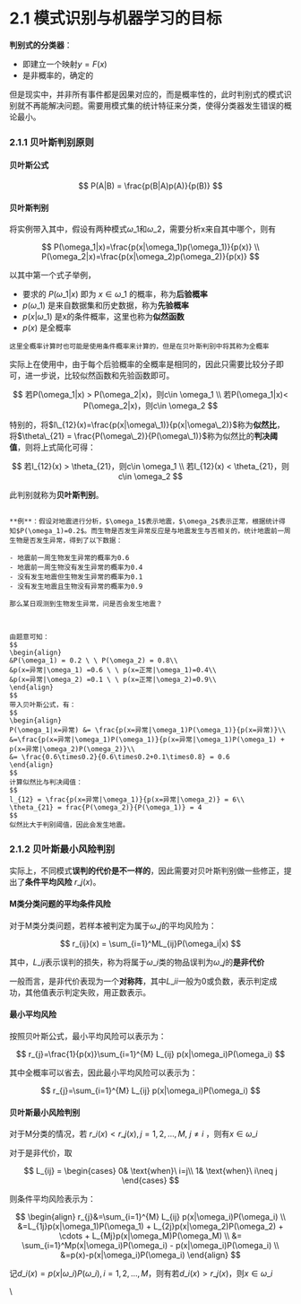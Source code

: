 # 2.1 模式识别与机器学习的目标

**判别式的分类器**：

* 即建立一个映射$y=F(x)$
* 是非概率的，确定的

但是现实中，并非所有事件都是因果对应的，而是概率性的，此时判别式的模式识别就不再能解决问题。需要用模式集的统计特征来分类，使得分类器发生错误的概论最小。

### 2.1.1 贝叶斯判别原则

#### 贝叶斯公式

$$
P(A|B) = \frac{p(B|A)p(A)}{p(B)}
$$

#### 贝叶斯判别

将实例带入其中，假设有两种模式$\omega\_1$和$\omega\_2$，需要分析x来自其中哪个，则有

$$
P(\omega_1|x)=\frac{p(x|\omega_1)p(\omega_1)}{p(x)} \\ P(\omega_2|x)=\frac{p(x|\omega_2)p(\omega_2)}{p(x)}
$$

以其中第一个式子举例，

* 要求的 $P(\omega\_1|x)$ 即为 $x \in \omega\_1$ 的概率，称为**后验概率**
* $p(\omega\_1)$ 是来自数据集和历史数据，称为**先验概率**
* $p(x|\omega\_1)$ 是x的条件概率，这里也称为**似然函数**
* $p(x)$ 是全概率

```admonish
这里全概率计算时也可能是使用条件概率来计算的，但是在贝叶斯判别中将其称为全概率
```

实际上在使用中，由于每个后验概率的全概率是相同的，因此只需要比较分子即可，进一步说，比较似然函数和先验函数即可。

$$
若P(\omega_1|x) > P(\omega_2|x)，则c\in \omega_1 \\ 若P(\omega_1|x)< P(\omega_2|x)，则c\in \omega_2
$$

特别的，将$l\_{12}(x)=\frac{p(x|\omega\_1)}{p(x|\omega\_2)}$称为**似然比**，将$\theta\_{21} = \frac{P(\omega\_2)}{P(\omega\_1)}$称为似然比的**判决阈值**，则将上式简化可得：

$$
若l_{12}(x) > \theta_{21}，则c\in \omega_1 \\ 若l_{12}(x) < \theta_{21}，则c\in \omega_2
$$

此判别就称为**贝叶斯判别**。

```admonish

**例**：假设对地震进行分析，$\omega_1$表示地震，$\omega_2$表示正常，根据统计得知$P(\omega_1)=0.2$。而生物是否发生异常反应是与地震发生与否相关的，统计地震前一周生物是否发生异常，得到了以下数据：

- 地震前一周生物发生异常的概率为0.6
- 地震前一周生物没有发生异常的概率为0.4
- 没有发生地震但生物发生异常的概率为0.1
- 没有发生地震且生物没有异常的概率为0.9

那么某日观测到生物发生异常，问是否会发生地震？



由题意可知：
$$
\begin{align}
&P(\omega_1) = 0.2 \ \ P(\omega_2) = 0.8\\
&p(x=异常|\omega_1) =0.6 \ \ p(x=正常|\omega_1)=0.4\\
&p(x=异常|\omega_2) =0.1 \ \ p(x=正常|\omega_2)=0.9\\
\end{align}
$$
带入贝叶斯公式，有：
$$
\begin{align}
P(\omega_1|x=异常) &= \frac{p(x=异常|\omega_1)P(\omega_1)}{p(x=异常)}\\
&=\frac{p(x=异常|\omega_1)P(\omega_1)}{p(x=异常|\omega_1)P(\omega_1) + p(x=异常|\omega_2)P(\omega_2)}\\
&= \frac{0.6\times0.2}{0.6\times0.2+0.1\times0.8} = 0.6
\end{align}
$$
计算似然比与判决阈值：
$$
l_{12} = \frac{p(x=异常|\omega_1)}{p(x=异常|\omega_2)} = 6\\
\theta_{21} = frac{P(\omega_2)}{P(\omega_1)} = 4
$$
似然比大于判别阈值，因此会发生地震。

```

### 2.1.2 贝叶斯最小风险判别

实际上，不同模式**误判的代价是不一样的**，因此需要对贝叶斯判别做一些修正，提出了**条件平均风险** $r\_j(x)$。

#### M类分类问题的平均条件风险

对于M类分类问题，若样本被判定为属于$\omega\_j$的平均风险为：

$$
r_{ij}(x) = \sum_{i=1}^ML_{ij}P(\omega_i|x)
$$

其中，$L\_{ij}$表示误判的损失，称为将属于$\omega\_i$类的物品误判为$\omega\_j$的**是非代价**

一般而言，是非代价表现为一个**对称阵**，其中$L\_{ii}$一般为0或负数，表示判定成功，其他值表示判定失败，用正数表示。

#### 最小平均风险

按照贝叶斯公式，最小平均风险可以表示为：

$$
r_{j}=\frac{1}{p(x)}\sum_{i=1}^{M} L_{ij} p(x|\omega_i)P(\omega_i)
$$

其中全概率可以省去，因此最小平均风险可以表示为：

$$
r_{j}=\sum_{i=1}^{M} L_{ij} p(x|\omega_i)P(\omega_i)
$$

#### 贝叶斯最小风险判别

对于M分类的情况，若 $r\_i(x) < r\_j(x),j=1,2,\dots,M,\ j\neq i$ ，则有$x \in \omega\_i$

对于是非代价，取

$$
L_{ij} = \begin{cases} 0& \text{when}\ i=j\\ 1& \text{when}\ i\neq j \end{cases}
$$

则条件平均风险表示为：

$$
\begin{align} r_{j}&=\sum_{i=1}^{M} L_{ij} p(x|\omega_i)P(\omega_i) \\ &=L_{1j}p(x|\omega_1)P(\omega_1) + L_{2j}p(x|\omega_2)P(\omega_2) + \cdots + L_{Mj}p(x|\omega_M)P(\omega_M) \\ &= \sum_{i=1}^Mp(x|\omega_i)P(\omega_i) - p(x|\omega_i)P(\omega_i) \\ &=p(x)-p(x|\omega_i)P(\omega_i) \end{align}
$$

记$d\_i(x)=p(x|\omega\_i)P(\omega\_i),i=1,2,\dots,M$，则有若$d\_i(x) > r\_j(x)$，则$x \in \omega\_i$

\
